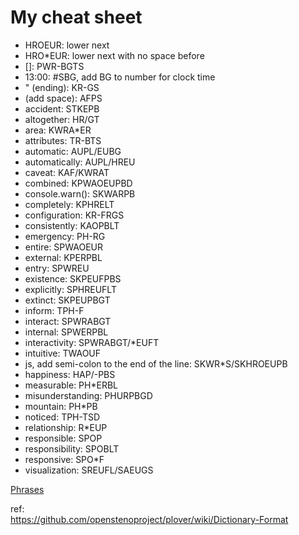 # My cheat sheet

 * HROEUR: lower next
 * HRO*EUR: lower next with no space before
 * []: PWR-BGTS
 * 13:00: #SBG, add BG to number for clock time
 * " (ending): KR-GS
 * (add space): AFPS
 * accident: STKEPB
 * altogether: HR/GT
 * area: KWRA*ER
 * attributes: TR-BTS
 * automatic: AUPL/EUBG
 * automatically: AUPL/HREU
 * caveat: KAF/KWRAT
 * combined: KPWAOEUPBD
 * console.warn(): SKWARPB
 * completely: KPHRELT
 * configuration: KR-FRGS
 * consistently: KAOPBLT
 * emergency: PH-RG
 * entire: SPWAOEUR
 * external: KPERPBL
 * entry: SPWREU
 * existence: SKPEUFPBS
 * explicitly: SPHREUFLT
 * extinct: SKPEUPBGT
 * inform: TPH-F
 * interact: SPWRABGT
 * internal: SPWERPBL
 * interactivity: SPWRABGT/*EUFT
 * intuitive: TWAOUF
 * js, add semi-colon to the end of the line: SKWR*S/SKHROEUPB
 * happiness: HAP/-PBS
 * measurable: PH*ERBL
 * misunderstanding: PHURPBGD
 * mountain: PH*PB
 * noticed: TPH-TSD
 * relationship: R*EUP
 * responsible: SPOP
 * responsibility: SPOBLT
 * responsive: SPO*F
 * visualization: SREUFL/SAEUGS

[Phrases](Phrases.md)  

ref:  
https://github.com/openstenoproject/plover/wiki/Dictionary-Format
